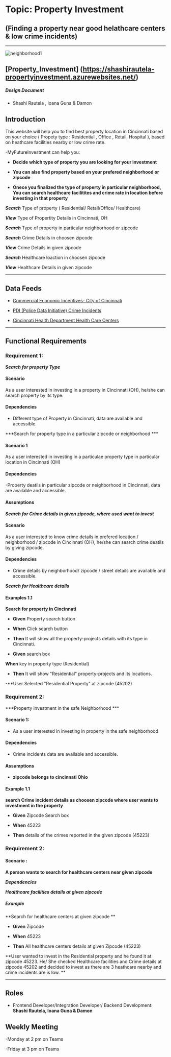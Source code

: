 # Topic: Property Investment
## (Finding a property near good helathcare centers & low crime incidents)
---

![neighborhood1](https://user-images.githubusercontent.com/47906013/111054373-31003980-843a-11eb-8a5f-7c090de88f7c.jpg)


[Property_Investment] (https://shashirautela-propertyinvestment.azurewebsites.net/)
-------

##### Design Document

- Shashi Rautela , Ioana Guna & Damon

## Introduction

This website will help you to find best property location in Cincinnati based on your choice ( Propety type : Residential , Office , Retail, Hospital ), based on heathcare facilities nearby or low crime rate.   

-MyFutureInvestment can help you:

-	**Decide which type of property you are looking for your investment**

- **You can also find property based on your prefered neighborhood or zipcode**

-	**Onece you finalized the type of property in particular neighborhood, You can search healthcare facilitites and crime rate in location before investing in that property**


***Search***  Type of property ( Residential/ Retail/Office/ Healthcare)

***View***  Type of Propertity Details in Cincinnati, OH

***Search***  Type of property in particular neighborhood or zipcode

***Search***   Crime Details in choosen zipcode

***View***  Crime Details in given zipcode

***Search***  Healthcare loaction in choosen zipcode

***View***  Healthcare Details in given zipcode

________________________________________
## Data Feeds

- [Commercial Economic Incentives- City of Cincinnati](https://data.cincinnati-oh.gov/Growing-Economic-Opportunities/Commercial-Economic-Incentives-City-of-Cincinnati/m76i-p5p9)

- [PDI (Police Data Initiative) Crime Incidents](https://data.cincinnati-oh.gov/Safety/PDI-Police-Data-Initiative-Crime-Incidents/k59e-2pvf)

- [Cincinnati Health Department Health Care Centers](https://data.cincinnati-oh.gov/Thriving-Neighborhoods/Cincinnati-Health-Department-Health-Care-Centers/v8yh-wpss)

________________________________________

## Functional Requirements

### Requirement 1: 

***Search for property Type***

#### Scenario

As a user interested in investing in a  property  in Cincinnati (OH), he/she can search property by its type.
#### Dependencies

- Different type of Property in Cincinnati,  data are available and accessible.


***Search for property type  in a particular zipcode or neighborhood ***

#### Scenario 1

As a user interested in investing in a  particulae property type in particular location  in Cincinnati (OH)

#### Dependencies

-Property deatils in particular zipcode or neighborhood in Cincinnati,  data are available and accessible.

#### Assumptions

***Search for Crime details in given zipcode, where used want to invest***

#### Scenario

As a user interested to know crime details in prefered location / neighborhood /  zipcode in Cincinnati (OH), he/she can search crime deatils by giving zipcode.

#### Dependencies

- Crime details by neighborhood/ zipcode / street details are available and accessible.

***Search for Healthcare details***

#### Examples 1.1 

**Search for property in Cincinnati**

- **Given**  Property search button

- **When**  Click search button

- **Then**  It will show all the property-projects details with its type in Cincinnati.

- **Given**  search box

 **When**  key in property type  (Residential)

- **Then**  It will show "Residential" property-projects and its locations.

-**User Selected "Residential Property" at zipcode (45202)

### Requirement 2: 

***Property investment in the safe Neighborhood ***

#### Scenario 1:

- As a user interested in investing in property in the safe neighborhood

#### Dependencies

- Crime incidents data are available and accessible.

#### Assumptions

- **zipcode belongs to cincinnati Ohio**

####  Example 1.1  

**search Crime incident details as choosen zipcode where user wants to investment in the  property**
 
- **Given**  Zipcode Search box

- **When**  45223

-  **Then**  details of the crimes reported in the given zipcode (45223)

### Requirement 2: 

#### Scenario :

**A person wants to search for healthcare centers near given zipcode**

***Dependencies***

***Healthcare facilities details at given zipcode***

##### Example

**Search for healthcare centers at given zipcode **

- **Given**   Zipcode

- **When** 	 45223

- **Then**  All healthcare centers  details at given Zipcode (45223)


**User wanted to invest in the Residential property and he found it at zipcode 45223.  He/ She checked Healthcare facilities and Crime details at zipcode 45202 and decided to 
invest as there are 3 heathcare nearby and crime incidents are  is low. **
________________________________________

## Roles

- Frontend Developer/Integration Developer/ Backend Development: **Shashi Rautela, Ioana Guna & Damon**

## Weekly Meeting 

-Monday at 2 pm on Teams

-Friday at 3 pm on Teams


